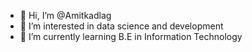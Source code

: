 - 👋 Hi, I’m @Amitkadlag
- 👀 I’m interested in data science and development
- 🌱 I’m currently learning B.E in Information Technology


<!---
Amitkadlag/Amitkadlag is a ✨ special ✨ repository because its `README.md` (this file) appears on your GitHub profile.
You can click the Preview link to take a look at your changes.
--->
